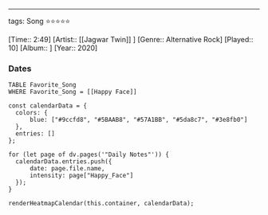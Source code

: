 ---
tags: Song ⭐⭐⭐⭐⭐ 

[Time:: 2:49]
[Artist:: [[Jagwar Twin]] ]
[Genre:: Alternative Rock]
[Played:: 10]
[Album:: ]
[Year:: 2020]
### Dates
````dataview
TABLE Favorite_Song
WHERE Favorite_Song = [[Happy Face]]
````
  ```dataviewjs
const calendarData = { 
	colors: { 
		blue: ["#9ccfd8", "#5BAAB8", "#57A1BB", "#5da8c7", "#3e8fb0"] 
	}, 
	entries: [] 
}; 

for (let page of dv.pages('"Daily Notes"')) { 
	calendarData.entries.push({ 
		date: page.file.name, 
		intensity: page["Happy_Face"]
	}); 
} 

renderHeatmapCalendar(this.container, calendarData);
```
